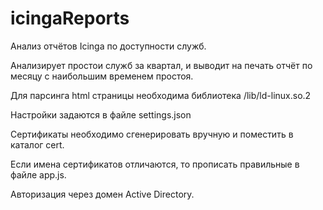 icingaReports
=============

Анализ отчётов Icinga по доступности служб.

Анализирует простои служб за квартал, и выводит на печать отчёт по месяцу с наибольшим временем простоя.

Для парсинга html страницы необходима библиотека /lib/ld-linux.so.2

Настройки задаются в файле settings.json

Сертификаты необходимо сгенерировать вручную и поместить в каталог cert.

Если имена сертификатов отличаются, то прописать правильные в файле app.js.

Авторизация через домен Active Directory.
